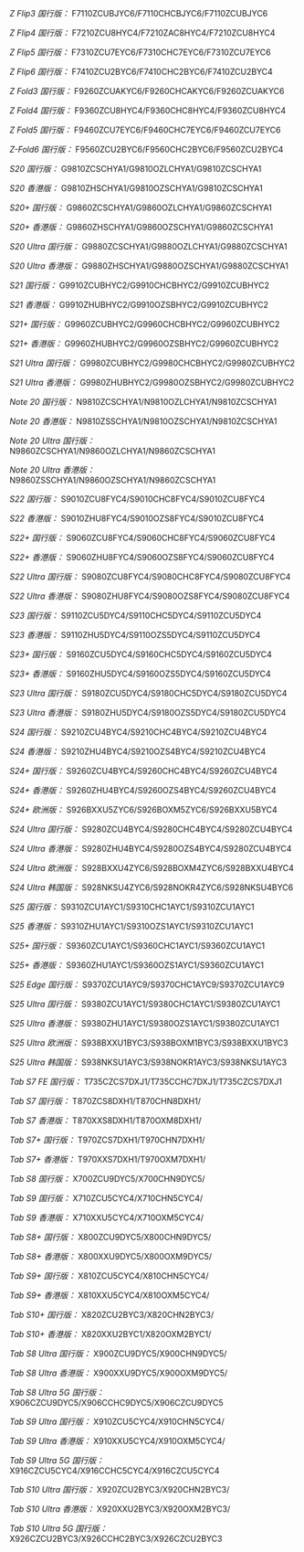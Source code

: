 *Z Flip3 国行版：*
F7110ZCUBJYC6/F7110CHCBJYC6/F7110ZCUBJYC6

*Z Flip4 国行版：*
F7210ZCU8HYC4/F7210ZAC8HYC4/F7210ZCU8HYC4

*Z Flip5 国行版：*
F7310ZCU7EYC6/F7310CHC7EYC6/F7310ZCU7EYC6

*Z Flip6 国行版：*
F7410ZCU2BYC6/F7410CHC2BYC6/F7410ZCU2BYC4

*Z Fold3 国行版：*
F9260ZCUAKYC6/F9260CHCAKYC6/F9260ZCUAKYC6

*Z Fold4 国行版：*
F9360ZCU8HYC4/F9360CHC8HYC4/F9360ZCU8HYC4

*Z Fold5 国行版：*
F9460ZCU7EYC6/F9460CHC7EYC6/F9460ZCU7EYC6

*Z-Fold6 国行版：*
F9560ZCU2BYC6/F9560CHC2BYC6/F9560ZCU2BYC4

*S20 国行版：*
G9810ZCSCHYA1/G9810OZLCHYA1/G9810ZCSCHYA1

*S20 香港版：*
G9810ZHSCHYA1/G9810OZSCHYA1/G9810ZCSCHYA1

*S20+ 国行版：*
G9860ZCSCHYA1/G9860OZLCHYA1/G9860ZCSCHYA1

*S20+ 香港版：*
G9860ZHSCHYA1/G9860OZSCHYA1/G9860ZCSCHYA1

*S20 Ultra 国行版：*
G9880ZCSCHYA1/G9880OZLCHYA1/G9880ZCSCHYA1

*S20 Ultra 香港版：*
G9880ZHSCHYA1/G9880OZSCHYA1/G9880ZCSCHYA1

*S21 国行版：*
G9910ZCUBHYC2/G9910CHCBHYC2/G9910ZCUBHYC2

*S21 香港版：*
G9910ZHUBHYC2/G9910OZSBHYC2/G9910ZCUBHYC2

*S21+ 国行版：*
G9960ZCUBHYC2/G9960CHCBHYC2/G9960ZCUBHYC2

*S21+ 香港版：*
G9960ZHUBHYC2/G9960OZSBHYC2/G9960ZCUBHYC2

*S21 Ultra 国行版：*
G9980ZCUBHYC2/G9980CHCBHYC2/G9980ZCUBHYC2

*S21 Ultra 香港版：*
G9980ZHUBHYC2/G9980OZSBHYC2/G9980ZCUBHYC2

*Note 20 国行版：*
N9810ZCSCHYA1/N9810OZLCHYA1/N9810ZCSCHYA1

*Note 20 香港版：*
N9810ZSSCHYA1/N9810OZSCHYA1/N9810ZCSCHYA1

*Note 20 Ultra 国行版：*
N9860ZCSCHYA1/N9860OZLCHYA1/N9860ZCSCHYA1

*Note 20 Ultra 香港版：*
N9860ZSSCHYA1/N9860OZSCHYA1/N9860ZCSCHYA1

*S22 国行版：*
S9010ZCU8FYC4/S9010CHC8FYC4/S9010ZCU8FYC4

*S22 香港版：*
S9010ZHU8FYC4/S9010OZS8FYC4/S9010ZCU8FYC4

*S22+ 国行版：*
S9060ZCU8FYC4/S9060CHC8FYC4/S9060ZCU8FYC4

*S22+ 香港版：*
S9060ZHU8FYC4/S9060OZS8FYC4/S9060ZCU8FYC4

*S22 Ultra 国行版：*
S9080ZCU8FYC4/S9080CHC8FYC4/S9080ZCU8FYC4

*S22 Ultra 香港版：*
S9080ZHU8FYC4/S9080OZS8FYC4/S9080ZCU8FYC4

*S23 国行版：*
S9110ZCU5DYC4/S9110CHC5DYC4/S9110ZCU5DYC4

*S23 香港版：*
S9110ZHU5DYC4/S9110OZS5DYC4/S9110ZCU5DYC4

*S23+ 国行版：*
S9160ZCU5DYC4/S9160CHC5DYC4/S9160ZCU5DYC4

*S23+ 香港版：*
S9160ZHU5DYC4/S9160OZS5DYC4/S9160ZCU5DYC4

*S23 Ultra 国行版：*
S9180ZCU5DYC4/S9180CHC5DYC4/S9180ZCU5DYC4

*S23 Ultra 香港版：*
S9180ZHU5DYC4/S9180OZS5DYC4/S9180ZCU5DYC4

*S24 国行版：*
S9210ZCU4BYC4/S9210CHC4BYC4/S9210ZCU4BYC4

*S24 香港版：*
S9210ZHU4BYC4/S9210OZS4BYC4/S9210ZCU4BYC4

*S24+ 国行版：*
S9260ZCU4BYC4/S9260CHC4BYC4/S9260ZCU4BYC4

*S24+ 香港版：*
S9260ZHU4BYC4/S9260OZS4BYC4/S9260ZCU4BYC4

*S24+ 欧洲版：*
S926BXXU5ZYC6/S926BOXM5ZYC6/S926BXXU5BYC4

*S24 Ultra 国行版：*
S9280ZCU4BYC4/S9280CHC4BYC4/S9280ZCU4BYC4

*S24 Ultra 香港版：*
S9280ZHU4BYC4/S9280OZS4BYC4/S9280ZCU4BYC4

*S24 Ultra 欧洲版：*
S928BXXU4ZYC6/S928BOXM4ZYC6/S928BXXU4BYC4

*S24 Ultra 韩国版：*
S928NKSU4ZYC6/S928NOKR4ZYC6/S928NKSU4BYC6

*S25 国行版：*
S9310ZCU1AYC1/S9310CHC1AYC1/S9310ZCU1AYC1

*S25 香港版：*
S9310ZHU1AYC1/S9310OZS1AYC1/S9310ZCU1AYC1

*S25+ 国行版：*
S9360ZCU1AYC1/S9360CHC1AYC1/S9360ZCU1AYC1

*S25+ 香港版：*
S9360ZHU1AYC1/S9360OZS1AYC1/S9360ZCU1AYC1

*S25 Edge 国行版：*
S9370ZCU1AYC9/S9370CHC1AYC9/S9370ZCU1AYC9

*S25 Ultra 国行版：*
S9380ZCU1AYC1/S9380CHC1AYC1/S9380ZCU1AYC1

*S25 Ultra 香港版：*
S9380ZHU1AYC1/S9380OZS1AYC1/S9380ZCU1AYC1

*S25 Ultra 欧洲版：*
S938BXXU1BYC3/S938BOXM1BYC3/S938BXXU1BYC3

*S25 Ultra 韩国版：*
S938NKSU1AYC3/S938NOKR1AYC3/S938NKSU1AYC3

*Tab S7 FE 国行版：*
T735CZCS7DXJ1/T735CCHC7DXJ1/T735CZCS7DXJ1

*Tab S7 国行版：*
T870ZCS8DXH1/T870CHN8DXH1/

*Tab S7 香港版：*
T870XXS8DXH1/T870OXM8DXH1/

*Tab S7+ 国行版：*
T970ZCS7DXH1/T970CHN7DXH1/

*Tab S7+ 香港版：*
T970XXS7DXH1/T970OXM7DXH1/

*Tab S8 国行版：*
X700ZCU9DYC5/X700CHN9DYC5/

*Tab S9  国行版：*
X710ZCU5CYC4/X710CHN5CYC4/

*Tab S9  香港版：*
X710XXU5CYC4/X710OXM5CYC4/

*Tab S8+ 国行版：*
X800ZCU9DYC5/X800CHN9DYC5/

*Tab S8+ 香港版：*
X800XXU9DYC5/X800OXM9DYC5/

*Tab S9+ 国行版：*
X810ZCU5CYC4/X810CHN5CYC4/

*Tab S9+ 香港版：*
X810XXU5CYC4/X810OXM5CYC4/

*Tab S10+ 国行版：*
X820ZCU2BYC3/X820CHN2BYC3/

*Tab S10+ 香港版：*
X820XXU2BYC1/X820OXM2BYC1/

*Tab S8 Ultra 国行版：*
X900ZCU9DYC5/X900CHN9DYC5/

*Tab S8 Ultra 香港版：*
X900XXU9DYC5/X900OXM9DYC5/

*Tab S8 Ultra 5G 国行版：*
X906CZCU9DYC5/X906CCHC9DYC5/X906CZCU9DYC5

*Tab S9 Ultra 国行版：*
X910ZCU5CYC4/X910CHN5CYC4/

*Tab S9 Ultra 香港版：*
X910XXU5CYC4/X910OXM5CYC4/

*Tab S9 Ultra 5G 国行版：*
X916CZCU5CYC4/X916CCHC5CYC4/X916CZCU5CYC4

*Tab S10 Ultra 国行版：*
X920ZCU2BYC3/X920CHN2BYC3/

*Tab S10 Ultra 香港版：*
X920XXU2BYC3/X920OXM2BYC3/

*Tab S10 Ultra 5G 国行版：*
X926CZCU2BYC3/X926CCHC2BYC3/X926CZCU2BYC3

